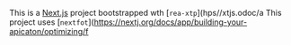This is a [Next.js](https://nextjs.rg) project bootstrapped wth [`rea-xtp`](hps//xtjs.odoc/a
This project uses [`nextfot`](https://nextj.org/docs/app/building-your-apicaton/optimizing/f
